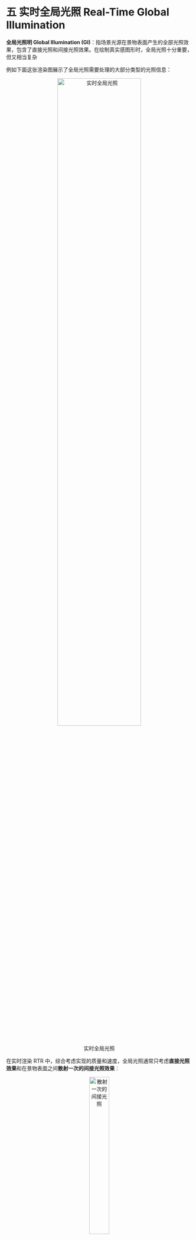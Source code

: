# 五 实时全局光照 Real-Time Global Illumination

**全局光照明 Global Illumination (GI)**：指场景光源在景物表面产生的全部光照效果，包含了直接光照和间接光照效果。在绘制真实感图形时，全局光照十分重要，但又相当复杂

例如下面这张渲染图展示了全局光照需要处理的大部分类型的光照信息：

<div align=center>
<img src="../assets/image-20230711105045-ulcnn9n.png" width = "67%" alt="实时全局光照" />
<figcaption>实时全局光照</figcaption>
</div>

在实时渲染 RTR 中，综合考虑实现的质量和速度，全局光照通常只考虑**直接光照效果**和在景物表面之间**散射一次的间接光照效果**：

<div align=center>
<img src="../assets/image-20230711105738-kpbd9tn.png" width = "33%" alt="散射一次的间接光照" />
<figcaption>散射一次的间接光照</figcaption>
</div>

而对于这个**散射一次的间接光照**的理解，以上图为例，P点 并不关心到达它的光线究竟是直接光还是散射一次的间接光，P点 统一处理所有抵达它的光照信息。因此对于 Q点 来说，直接将 Q点 这种接收直接光照并将其散射照亮其他物体的点**考虑为一个光源**进行处理，称为**次级光源 Secondary Lightsource**

可以通过下面这张对比图来感受一次间接光散射带来的效果，其中被直接光照到的墙面、地面都作为次级光源进行处理：

<div align=center>
<img src="../assets/image-20230711111019-5vspqxo.png" width = "67%" alt="无间接光照和散射一次的间接光照对比" />
<figcaption>无间接光照和散射一次的间接光照对比</figcaption>
</div>

因此，以这种“次级光源”的思想进行理解，对于每一个 着色点P，实现其间接光照着色需要处理的关键点在于：

1. 寻找被直接光源照亮而成为次级光源的物体表面
2. 计算作为次级光源的物体表面对着色点间接光照的贡献


根据算法主要在哪个空间中处理信息，可以将计算全局光照的算法分为以下三大类：

1. 图像空间算法：在生成直接光照效果时，算法会从**光源视角**生成的深度图。如果全局光照算法在生成间接光照效果时，除了用到从**相机视角**得到的信息之外，也用到了深度图信息，但是**没有用到从其它视角得到的场景三维信息**，即该算法只用到了图像空间 (image space) 的信息，则这该算法属于图像空间算法。包括 RSM 算法
2. 世界空间算法：如果全局光照算法在生成间接光照效果时，除了用到从**相机视角**和**光源视角**得到的图像空间信息之外，还**用到了从其它的场景三维信息**，即该算法使用了世界空间的信息，则这该算法属于世界空间算法。包括 LPV 算法、VXGI 算法
3. 屏幕空间算法：如果全局光照算法在生成间接光照效果时，**只根据从相机视角**能得到的信息，对只有直接光照的渲染结果进行**后处理 (post processing) ​**以加上间接光照效果，即只用到了屏幕空间 (screen space) 信息，则这该算法属于屏幕空间算法。包括 SSAO 算法、SSDO 算法、SSR 算法（可以理解为屏幕空间算法的间接光照是“猜出来”的，而不是像图像空间算法和世界空间算法真的去实际计算）


在正式进入实时全局光照的算法介绍之前，有一些前置知识需要了解：

1. **辐射度量学 Radiometry**：详细内容参考 **GAMES101-光线追踪（辐射度量学）**


## 1 反射阴影图 Reflective Shadow Maps (RSM)

**RSM** 是一种基于阴影图 (Shadow Map) 的实时全局光照算法，它利用了阴影图来保存次级光源的相关信息，从而实现对于间接光照的计算

以下主要从 RSM 算法如何解决之前提到的实现间接光照的两个关键点展开：

### 1）RSM 算法寻找次级光源

关于如何“寻找被直接光源照亮而成为次级光源的物体表面”，阴影图 Shadow Map 本身就解决了这个问题，因为深度图记录了场景中的每一个像素是否被光源直接照亮，这些被光源直接照亮的像素就是次级光源


### 2）RSM 算法计算次级光源对着色点间接光照的贡献

#### （1）假设次级光源是漫反射 Diffuse 材质

当“计算作为次级光源的物体表面对着色点间接光照的贡献”时，如果每一个作为次级光源的面片 patch（假设为 点Q）都要考虑所有可能被它照亮的着色点（假设为很多个 点P），那么从 点Q 到每一个 点P 都是一个不同的光线的出射方向 $\omega_o$，都需要根据这个出射方向计算一次渲染方程得到这个方向上的光照信息，这个计算量是十分庞大的。为了避免由于**出射方向** $\omega_o$ **不定**导致的庞大计算量，RSM 算法中将次级光源材质假定为**漫反射 Diffuse ​**的，这样渲染方程的 BRDF项 就是一个和出射方向 $\omega_o$ 无关的常数（需要注意的是，这里是假设**次级光源 Q点 是 Diffuse ​**的，而对于 着色点P 并没有这个假设）

#### （2）次级光源Q 照亮 着色点P 的渲染方程的推导

计算 着色点P 的间接光照的原始渲染方程如下：

$$
L_o(p,\omega_o)=\int_{\Omega_{patch}}L_i(p,\omega_i)f_r(p,\omega_i,\omega_o)cos\theta_i V(\omega_i) \mathrm{d}\omega_i
$$

对于光线入射方向 $\omega_i$ 的积分 $\mathrm{d}\omega_i$，也就是对于单位立体角的积分，可以根据立体角的定义 {立体角的球面度 $\Omega$ = 球面积 $A $ / 半径的平方 $r^2$}，得到如下等式：

<div align=center>
<img src="../assets/image-20230711194210-ws2027e.png" width = "33%" alt="单位立体角的积分" />
<figcaption>单位立体角的积分</figcaption>
</div>

将该等式代入到原渲染方程中，可以得到如下渲染方程，得到一个对于 面积$A$ 的定积分（注意，如果 $cos\theta$ 的计算过程没有进行归一化，下面除的 p、q 之间的距离的平方需要变成四次方来对两个 $ cos\theta$ 的计算归一化）：

$$
L_o^{indir}(p,\omega_o)=\int_{A_{patch}}L_i(q\to p)V(p,\omega_i)f_r(p,q\to p,\omega_o)\frac{cos\theta_p cos\theta_q}{||q-p||^2}\mathrm{d}A
$$

其中，$L_i(q \rightarrow p)$ 是 Q点 到 P点 的辐射亮度 Radiance，$V(p, ω_i)$是 P点 对于 Q点 的可见度， $f_r(p,q \rightarrow p, \omega_o)$ 是 P点 的 BRDF项

对于 $L_i(q \rightarrow p)$ 项：

由于之前已经假设了 Q点 是一个**漫反射 Diffuse ​**材质，因此在计算 Q点 的渲染方程时的 BRDF项 $f_r(q, \omega_i',\omega_i)$（$\omega_i'$ 是直接光源照向 Q点 的入射方向，$\omega_i$ 既是 P点 的光线入射方向，也是 Q点 的光线出射方向）时其就和 $\omega_i'$、$\omega_i$ 无关的一个常数 $f_r(q, \omega_i',\omega_i)=\rho_q/\pi$

根据 BRDF 的定义，**出射光的辐射亮度 Radiance = 入射光的辐射照度 Irradiance * BRDF项**，因此$ L_i(q→p)﻿ = 入射光的辐射照度 Irradiance \cdot f_r(q,ω_i',ω_i)﻿$。而根据辐射照度 Irradiance 的定义，其可以被表示为**单位面积内的电磁辐射的辐射通量**，即辐射照度 Irradiance $E(x) = \frac{\mathrm{d}\Phi(x)} {\mathrm{d}A}$，其中 $\Phi$ 是辐射通量。将其代入，可以将该项写成如下形式

$$
L_i(q\to p)=f_r\cdot \frac{\Phi}{\mathrm{d}A}=\frac{\rho}{\pi}\cdot \frac{\Phi}{\mathrm{d}A}
$$

对于 $V(p, ω_i)$ 项：由于实际上不可能计算每一个可能的着色点 P点 对于所有次级光源 Q点 的可见度，因此直接假设 P、Q 之间可见，将该项默认为1

因此，将上述各式代入原始对于 着色点P 的间接光照的渲染方程，可以得到如下化简效果：

$$
\begin{align}
L_o^{indir}(p,\omega_o)=&\int_{A_{patch}}L_i(q\to p)V(p,\omega_i)f_r(p,q\to p,\omega_o)\frac{cos\theta_p cos\theta_q}{||q-p||^2}\mathrm{d}A
\\
=&\int_{A_{patch}}(\frac{\rho_q}{\pi}\cdot \frac{\Phi_q}{\mathrm{d}A})f_r(p,q\to p,\omega_o)\frac{cos\theta_p cos\theta_q}{||q-p||^2}\mathrm{d}A
\\
=&\sum_q\left[ f_r(p,q\to p,\omega_o) \cdot \Phi_q' \cdot \frac{cos\theta_p cos\theta_q}{||q-p||^2}\right]
\end{align}
$$

其中，$\Phi_q'=\frac{\rho_q}{\pi} \cdot \Phi_q$，是 q 处反射直接光照的辐射通量

因此，RSM 算法在执行时，Shadow Map 中在存储深度值 depth 的同时，还需要额外存储一些数据，以满足上述公式的计算，包括**世界空间坐标 world space coordinate**、**法线方向 normal**、Q点 **反射的直接光照的辐射通量 flux ​**等信息：

<div align=center>
<img src="../assets/image-20230722120441-zw28h9c.png" width = "50%" alt="RSM 第一个 Pass 存储的贴图信息" />
<figcaption>RSM 第一个 Pass 存储的贴图信息</figcaption>
</div>


### 3）RSM 算法思想的额外优化

即使经过以上化简，使用 RSM 算法求取每一个小面片P的间接光照仍然代价高昂：一个512 × 512的 Shadow Map，对于每一个 着色点P，共有26万余个可能作为次级光源的 小面片Q 需要进行计算，因此需要进行进一步优化

对于有些情况的 P点 和 Q点 的组合，根本不需要经过 RSM 算法的计算：

1. P点 和 Q点 之间的明显不可见（但对于复杂场景来说，这个判断仍然很难处理）
2. 当 PQ 的连线和 P点 的法线垂直时，Q点 就根本不会对 P点 的 patch 做任何贡献
3. 当 P点 和 Q点 距离很远时，RSM 算法计算出的结果特别小，近乎可以忽略不计

对于上述优化的第三点，只需要计算**距离 P点 一定范围内的 Q点 ​**作为次级光源的贡献。而想要判定 P点 周围有哪些可用的次级光源 Q点，可以直接在 Shadow Map 上近似：看 P点 和 Q点 在 Shadow Map 上的投影之间的距离。如果**投影点之间距离**比较小，就近似认为 P点 和 Q点 在**世界空间内的实际距离**比较小。不过，即使框选了一定的范围，计算所有可能 Q点 仍然不现实，因此需要使用抽样。具体的采样方法可以参考 PCSS 的第一步和第三步中的采样方法，例如泊松圆盘采样。工业界对此的采样方法为：将深度图中距离着色点更远的像素（对间接光照的贡献小）赋予更小的抽样概率密度，但是赋予更大的抽样权重；距离着色点更近的像素（对间接光照的贡献大）赋予更大的抽样概率密度，但是赋予更小的抽样权重：

<div align=center>
<img src="../assets/image-20230712094012-3cz3o7s.png" width = "25%" alt="RSM 的采样方法" />
<figcaption>RSM 的采样方法</figcaption>
</div>


### 4）RSM 算法的优缺点

RSM 算法的优势：

1. 通过以上 RSM 算法计算间接光照可以得到比较好的全局光照效果，特别是对于手电筒光线这种比较单一局部的直接光照，画面呈现的间接光照效果十分清晰
2. 算法的代码十分容易实现

<div align=center>
<img src="../assets/image-20230712094542-q8rakb8.png" width = "50%" alt="RSM 算法的间接光照效果" />
<figcaption>RSM 算法的间接光照效果</figcaption>
</div>

RSM 算法的缺陷：

1. Shadow Map 的所有缺陷，例如当光源数量变多，就需要生成更多的对应数量的 Shadow Map，计算量增大
2. 没有计算 着色点P 和 次级光源Q 之间的可见性，可能造成不真实的情况
3. 进行了很多假设，包括次级光源材质是 Diffuse 的、将 Shadow Map 上的距离假定为三维空间的实际距离
4. 采样数量的多少影响计算的速度和计算结果的质量


## 2 光照传播体积 Light Propagation Volumes (LPV)

计算间接光照的渲染方程时，关键目标是**获取从所有方向入射的间接光线的辐射亮度 Radiance**

在 RSM 中是通过在 Shadow Map 中进行抽样，计算一部分次级光源对着色点P的间接光照来拟合其接收到的所有辐射亮度 Radiance

**Light Propagation Volumes (LPV) ​**算法解决这个问题的主要思想是：根据“光线在沿直线传播的过程中其辐射亮度Radiance不会发生改变”这一物理事实，LPV 算法首先将一个 3D 场景划分为一个个的**三维网格块**（体素 Voxel），然后在网格块内传播来自次级光源的辐射亮度 Radiance，来拟合**辐射亮度场** (Radiance Field)。最后可以直接利用每个网格块中记录的辐射亮度 Radiance 信息，得到处于该网格中的着色点P所接收到的从所有方向入射的间接光线的辐射亮度 Radiance


### 1）LPV 的具体实现过程

LPV 的具体实现过程分为以下4步：

1. 生成场景中的所有次级光源 Generation of radiance point set scene representation
2. 注入初始辐射亮度到三维网格块中 Injection of point cloud of virtual light sources into radiance volume
3. 模拟传播所有辐射亮度 Volumetric radiance propagation
4. 根据最终的辐射亮度进行渲染 Scene lighting with final light propagation volume

在每一帧都要实时完成以上四个步骤


#### （1）生成场景中的所有次级光源

直接使用 RSM 算法中的方法寻找次级光源，也即利用 Shadow Map 的深度信息获得次级光源

可以进行一些抽样操作来减少次级光源的数量

#### （2）注入初始辐射亮度到三维网格块中

预先将场景划分为一个个三维网格块（可以使用三维纹理实现），然后根据从 Shadow Map 的信息中获得的次级光源将每一个网格块中的所有次级光源的辐射亮度 Radiance 算出来并**累加**

累加的结果的辐射亮度 Radiance 是一个二维球面函数，可以利用 PRT 算法里提及的**球谐函数来对其进行压缩**，并且实际应用中仅需前2阶的 SH基函数 就可以基本拟合

<div align=center>
<img src="../assets/image-20230712115343-tdn97sr.png" width = "25%" alt="注入初始辐射亮度到三维网格块中" />
<figcaption>注入初始辐射亮度到三维网格块中</figcaption>
</div>

注：

1. 虽然算法并没有限定次级光源的材质，但是这里只用低阶 SH基函数 进行拟合，高频信息都会丢失，因此实际上仍然是将次级光源假定为**漫反射 Diffuse ​**材质
2. 这里三维网格块的划分大小一般是让其个数比像素数少一个数量级

#### （3）模拟传播所有辐射亮度

对于每一个网格块的辐射亮度 Radiance，其是一个向四面八方辐射的量，因此计算其**向周围六个面辐射的量**，并传递到对应的相邻网格块中并叠加上去

<div align=center>
<img src="../assets/image-20230712115536-9qzomb0.png" width = "25%" alt="模拟传播辐射亮度 Radiance" />
<figcaption>模拟传播辐射亮度 Radiance</figcaption>
</div>

这个向周围六个面的传递过程可以通过以下一个二维的从左边格子传递到右边格子的情况进行理解：首先将体素格子中心的辐射率传播到右边格子的 3 个非临接面上（即不包括直接相接的那个面，换到三维情况下就是 5 个面）

<div align=center>
<img src="../assets/image-20230722193206-yiplhka.png" width = "33%" alt="辐射亮度的单面传播例子" />
<figcaption>辐射亮度的单面传播例子</figcaption>
</div>

从 p 点辐射到表面 f 的辐射通量为 $\Phi_f=\Delta_f/(4\pi )\cdot I(\omega_c)$，其中 $\Delta_f$ 为表面 f 投影到以 p 为中心的立体角值（可以预先计算得到），$\omega_c$ 是立体角的中心方向，$I(\omega_c)$ 是点 p 向 $\omega_c$ 方向发射的辐射率值。然后由表面 f 再向 q 点发射的辐射率则为 $\Phi_f/\pi$。再将其展开成球面谐波权重系数，将这些权重系数加到 q 点存储的权重系数上，从而完成了一个面的传播过程

所有格子的这个传播与累加的过程迭代数次（实际应用中一般为4~5次）得到一个比较稳定的结果后，就得到了每一个网格块的最终辐射亮度 Radiance

注：LPV 算法同样**不考虑次级光源和着色点之间的可见性**问题，这样才能完成这一步模拟传播辐射亮度

#### （4）根据最终的辐射亮度进行渲染

对于任一着色点，寻找其所处的网格块，根据该网格块中存放的定向辐射亮度分布进行着色


### 2）LPV 算法的缺陷

**漏光现象 Light Leaking**：如果划分的网格块较大，对于一些特别小或薄的物体（物体粒度小于网格块粒度），由于该算法会认为每一个网格块中的辐射亮度 Radiance 是均匀分布的，会造成从物体正面注入的辐射亮度可能会照亮本不该被照亮的物体背面

<div align=center>
<img src="../assets/image-20230712120700-ez0kzm1.png" width = "25%" alt="LPV 算法的问题" />
<figcaption>LPV 算法的问题</figcaption>
</div>

<div align=center>
<img src="../assets/image-20230712120716-crvfm1j.png" width = "50%" alt="漏光现象 Light Leaking" />
<figcaption>漏光现象 Light Leaking</figcaption>
</div>

而如果想要尽量避免这种漏光现象，划分的网格块就需要足够小，会导致计算量增大，速度变慢


## 3 体素全局光照 Voxel Global Illumination (VXGI)

**Voxel Global Illumination (VXGI) ​**会比 RSM 和 LPV 的实现效果更佳，但是对应的速度也更慢

VXGI 算法的主要思想是：利用两趟 Pass，首先预先把整个场景离散化为体素 (voxel)，并以稀疏八叉树 (sparse) 的形式组织起来，得到层次化的数据结构；然后类似于离线渲染中的光子图映射 (photon mapping)，对于每一个着色点，根据其材质情况向场景中抛射光子 (photon)（向一个锥体方向进行cone tracing），得到对该着色点有贡献的体素，再进行着色计算


### 1）VXGI 的具体实现过程

VXGI首先需要对整个场景进行体素化，其借用了光栅化的渲染机制，将场景物体分别在 x、y 和 z 轴三个方向上投影绘制三次。这个体素化的具体过程可以参考这篇博客：[体素化Voxelization：基于GPU的三维体素化 | YangWC&apos;s Blog](http://yangwc.com/2019/06/11/Voxelization/)

VXGI会创建一些3D纹理，场景体素化之后会将场景物体的颜色值、法线向量、自发光信息、阴影遮挡信息、粗糙度等存储到这些3D纹理中。需要注意的是，在体素化时，有可能不同的三角形面片会被体素化到同一个体素格子，因此体素格子的属性信息是所有落在这个体素内的三角形属性的平均值

具体的实现过程分为以下两个 Pass：

#### （1）VXGI 的 Pass1：Light Pass

根据直接光照获得每个 patch 的光照信息，然后对于划分的每一个体素将其内部所有 patch 的信息叠加起来，得到这个体素的**入射辐射亮度分布**和**表面法线分布**，然后将这些信息存储在一个稀疏八叉树最底层的叶节点中。然后在稀疏八叉树中自底向上，对于每个非叶节点，通过对子节点存放的信息施加滤波，得到稀疏八叉树中更高层节点存放的入射辐射亮度分布和表面法线分布； 于是，八叉树的**每一层**是一个**对次级光源信息不同粒度的近似**

<div align=center>
<img src="../assets/image-20230712145549-ftfhgni.png" width = "67%" alt="VXGI 的 Light Pass" />
<figcaption>VXGI 的 Light Pass</figcaption>
</div>

上图的 Step1 和 2 对应于 Pass1，Step3 对应于下面的 Pass2

其实上述这个八叉树的每一层可以理解为对 3D 体素纹理进行了一个 MipMap 处理：

<div align=center>
<img src="../assets/image-20230723003617-namqc9h.png" width = "50%" alt="体素的 MipMap" />
<figcaption>体素的 MipMap</figcaption>
</div>

#### （2）VXGI 的 Pass2：Camera Pass

分为两种情况：

对于着色点是 Glossy 的情况，只需要对理想的镜面反射方向进行1个锥体的 cone tracing，找到和这个锥体相交的体素并计算它们对该着色点的贡献之和。考虑到距离着色点越远的体素的可能贡献越小，正好 cone tracing 的锥体覆盖范围也越来越大，利用在 Pass1 中构建的稀疏八叉树找到其对应的粒度层级获取信息（距离越远的粒度越大，得到的信息越不精确），这样利用稀疏八叉树的结构极大减少了计算的开销（八叉树版 MipMap 原理）

<div align=center>
<img src="../assets/image-20230712144929-ia3lqcr.png" width = "50%" alt="VXGI 的 Glossy Case" />
<figcaption>VXGI 的 Glossy Case</figcaption>
</div>

这里的这个 cone tracing 的圆锥体也并不是真正意义上的圆锥体，而是由不同level的体素拼接而成的类锥体的形状，如下图所示，从近到远，体素的大小逐渐增大：

<div align=center>
<img src="../assets/image-20230723003815-cx3dcav.png" width = "50%" alt="Cone Tracing" />
<figcaption>Cone Tracing</figcaption>
</div>

记 tracing 的圆锥体起始点为 $C_o$、方向为 $C_d$、圆锥体的角度为 $\theta$、当前追踪的长度为 $t$，那么可以用以下的公式计算出当前的 ray marching 点所在体素的边长:

$$
d=2t \cdot tan(\frac{\theta}{2})
$$

而后可以通过 $d$ 计算出需要在哪个 level 的体素 Mipmap 上进行采样：

$$
level=log_2(\frac{d}{V_{size}})
$$

其中，$V_{size}$ 是 Mipmap 最高 level 的大小（即最粗糙层级的 Mipmap 边长）

对于着色点是 Diffuse 的情况，就需要对多个锥体进行 cone tracing（但考虑到效率问题，一般也就5到8个）

<div align=center>
<img src="../assets/image-20230712145108-yzzg9ek.png" width = "25%" alt="VXGI 的 Diffuse Case" />
<figcaption>VXGI 的 Diffuse Case</figcaption>
</div>

注：在锥体追踪的过程中，可以通过考虑体素的遮挡影响，将次级光源和着色点之间的可见性考虑进入渲染计算


### 2）VXGI 和 RSM、LPV 的区别

1. VXGI 算法在执行前需要把景物都离散化为**体素**来表示，这和 LPV 算法细分场景得到的**三维网格**有所不同。LPV 的格网单元和景物本身没有特别的对应关系，但是 VXGI 的体素和物体本身是有关的（需要记录**入射辐射亮度分布**和**表面法线分布**），于是，VXGI 算法涉及的场景体素化需要比 LPV 消耗更多的资源。将一个场景体素化可能相当麻烦，这限制了 VXGI 算法的应用
2. LPV 算法是通过拟合的辐射亮度场**间接**进行计算，而 VXGI 算法的思想更接近 RSM，是对次级光源影响着色点的**直接**计算
3. 之前提到的 RSM 和 LPV 都将次级光源的材质认为是漫反射 Diffuse 的，前者是因计算量庞大而主观假定，后者是因球谐函数拟合导致高频信息丢失。但是 VXGI 并没有这个限制，次级光源的材质**可以是 Glossy ​**的，其信息被记录在体素的入射辐射亮度分布和表面法线分布中
4. RSM 算法在计算次级光源对着色点的影响时，没有考虑两者之间的可见性，LPV 算法的辐射亮度场拟合也假定了两者之间都是可见的；而 VXGI 算法则在锥体追踪的过程中，通过考虑体素的遮挡影响，**考虑了次级光源和着色点之间的可见性**


## 4 屏幕空间环境光遮蔽 Screen Space Ambient Occlusion (SSAO)

**Screen Space Ambient Occlusion (SSAO) ​**是一种在屏幕空间中对全局光照的近似。其可以大大地增强场景的光影层次感，使得渲染出来的效果更具三维立体感

<div align=center>
<img src="../assets/image-20230723004606-myhqxg4.png" width = "33%" alt="SSAO 的效果" />
<figcaption>SSAO 的效果</figcaption>
</div>

SSAO 算法的主要思想是：在不知道环境的间接光照的情况下，1）直接假定**间接光照恒定为一个常数**（类似于 Blinn-Phong 光照模型的假设），并且2）假定物体表面是**漫反射 Diffuse ​**材质，但是2）需要**考虑每个着色点的不同方向的可见性**

<div align=center>
<img src="../assets/image-20230712153122-3fzeiue.png" width = "50%" alt="SSAO 考虑着色点不同方向的可见性" />
<figcaption>SSAO 考虑着色点不同方向的可见性</figcaption>
</div>


### 1）SSAO 算法的渲染方程推导

在进行渲染方程的推导之前，对于 GAMES101 中的**辐射度量学**中提及的“**辐射度量学之前的数学基础**”进行一个补充：**投影立体角 Projected Solid Angle**

立体角 Soild Angle 的值是$球面积A / 半径的平方r^2$，对单位立体角积分可以得到整个球的立体角为 4π 球面度

而如果对立体角乘上一个 $cos\theta$ 项得到的就是投影立体角，对单位投影立体角积分得到的就是**圆的面积 π**

<div align=center>
<img src="../assets/image-20230712165513-kzo9cy4.png" width = "25%" alt="投影立体角 Projected Solid Angle" />
<figcaption>投影立体角 Projected Solid Angle</figcaption>
</div>


对于原始的渲染方程：

$$
L_o^{indir}(p,\omega_o)=\int_{\Omega^+}L_i(p,\omega_i)f_r(p,\omega_i,\omega_o)V(p,\omega_i)cos\theta_id\omega_i
$$

第一步：根据“实时阴影-2 阴影映射技术背后的数学”中提及的用于估算定积分的经典的近似不等式，可以将 可见性项V 拆解到定积分外面；同时，根据之前提及的对单位投影立体角积分的结果，可以将此处的 $cos\theta·\mathrm{d}\omega_i$ 视为一个整体，原先对整个球的积分就变成了对圆的积分。拆解的结果如下：

<div align=center>
<img src="../assets/image-20230712170113-i9kvv76.png" width = "50%" />
</div>

其中蓝框部分 ****​~**​ ​**~其实就是对**所有方向 可见性V 的一个加权平均**

第二步：对于黄框部分，由于 SSAO 假定物体表面是漫反射 Diffuse 材质，因此 BRDF项 是一个常数 $\rho/\pi$；由于间接光照被恒定为一个常数，因此 光照项L 是一个常数 $L_i^{indir}(p)$，然后渲染方程便可以化简为：

$$
L^{indir}_o(p,\omega_o)
\approx \frac{\rho}{\pi} \cdot L_i(p,\omega_i) \cdot \int_{\Omega^+}V(p,\omega_i)cos\theta_id\omega_i
$$

此外，正是由于上面两个值都是常值，之前对于 可见性项V 的拆解就完全不会影响定积分的结果

注：可以发现，即使不进行第一步对 可见性项V 的拆解，直接对原始的渲染方程进行第二步将两个常值从积分中提出来就可以得到最终的化简结果。但是为了准确得到并理解 $k_A$项**​ ​**这个对 可见性V 的加权平均，就进行了如上的第一步这个额外一步拆解


### 2）SSAO 算法的实际应用过程

对于 可见性项V 的加权平均 $k_A$项：

* 如果是在世界空间下，可以直接使用光线追踪技术（包括近似的模拟实现比如 VXGI）来获得每一个着色点的可见性的加权平均值，但是这种基于真是物理情况的方式需要大量的计算，耗时很长
* 而如果是在屏幕空间下（例如此处的 SSAO），则是在一个后处理过程中以很简单的假定模拟实现的，完全不考虑实际的物理准确性和场景复杂度


#### （1）SSAO 计算 $k_A$项 的主要思想

对于任意一个着色点，想要判定一个半球方向内对其的可见性，需要对这个半球的半径进行限制，而不能考虑无限远的地方（否则对于一个很小的封闭空间，其可见性一定为0）。不过限制了半径就一定会有一些原先可见的点被忽略

<div align=center>
<img src="../assets/image-20230712175836-76n5zif.png" width = "25%" alt="SSAO 判断可见性的主要思想" />
<figcaption>SSAO 判断可见性的主要思想</figcaption>
</div>

SSAO 算法计算 $k_A$项 的主要思想（假设）是：以着色点为中心、有限范围的球体内部随机抽样顶点，根据这些顶点是否能够被着色点看见（抽样点是在物体内部还是物体外部）来估算着色点的可见性

<div align=center>
<img src="../assets/image-20230712175854-gcwlfbt.png" width = "33%" alt="SSAO 算法计算 k_A项" />
<figcaption>SSAO 算法计算 k_A项</figcaption>
</div>


#### （2）SSAO 计算 $k_A$项 的实际实现方式

由于在屏幕空间下并不能实际知道抽样点和着色点之间的可见性情况（抽样点是在物体内部还是物体外部），SSAO 是通过**深度缓冲器 (z-buffer) ​**判断这些顶点从**相机**是否可见来假设抽样点对着色点的可见性的（即通过**深度图**近似地判断每个点是在物体内部还是外部，点的深度比深度图上记录的最小深度更深就假设为是在物体内部，则对于着色点是不可见的）。不过上述这种实现方式就会出现上面那张图中被红色虚线框起来的那个采样点的错误估计情况

* 上述用整个球采样的方式其实是有问题的，应该只拿法线方向所在的半球进行采样。但由于 SSAO 算法提出的时代还没办法记录每个着色点的法线信息，工业界提出的替代方案是：只有当顶点样本超过一半不可见，才考虑应用 SSAO，应用时将总抽样数除以2。例如上图的左图，不应用 SSAO；中间图应用 SSAO，计算结果为3/(10/2)，实际是3/5，二者相等；右图应用 SSAO，计算结果为1/(10/2)，实际是1/4，二者约等

* 另外，正是由于没有法线方向，也没办法计算 $cos\theta$，计算 $k_A$项 时没有余弦加权，实际结果并不准确，但是仍可以得到可行的结果


### 3）SSAO 算法的缺陷

1. 深度缓冲器 (z-buffer) 只是对场景几何信息的大概估计，利用这个估计判断实际的几何情况可能不准，生成一些本不该存在的阴影。例如下图的石凳和地板之间就生成了不该存在的阴影
2. 存在所有涉及抽样的算法都会有的问题：抽样少则不准，抽样多速度就慢。工业界对此的解决方案是先用少抽样得到一个高噪音的结果，然后再进行额外一次降噪

<div align=center>
<img src="../assets/image-20230712184114-uy0ogie.png" width = "67%" alt="SSAO 算法产生不存在的阴影" />
<figcaption>SSAO 算法产生不存在的阴影</figcaption>
</div>

<div align=center>
<img src="../assets/image-20230712184140-wdlmvhr.png" width = "67%" alt="SSAO 算法的额外降噪处理" />
<figcaption>SSAO 算法的额外降噪处理</figcaption>
</div>


### 4）SSAO 算法的优化：HBAO

随着技术的发展，当可以存储每个着色点的法线信息时，将其代入 SSAO 替代原先进行的近似假设，得到更为准确的结果

<div align=center>
<img src="../assets/image-20230712184140-wdlmvhr.png" width = "67%" alt="SSAO 和 HBAO 效果比较" />
<figcaption>SSAO 和 HBAO 效果比较</figcaption>
</div>


## 5 屏幕空间方向遮蔽 Screen Space Directional Occlusion (SSDO)

### 1）SSDO 的主要思想以及和 SSAO 的区别点

在 SSAO 中是假设间接光照是一个从着色点**周围球体中的所有可见点**的位置发送过来的一个**常量值**，这种方法完全放弃考虑了从其他作为次级光源的 patch 的反射，这就造成了 SSAO 的间接光照效果只是对着色点**原始颜色的明暗处理**，而并**不能将周围物体的颜色**反映出来。SSDO 则解决了这个问题。例如下面这个例子的左下角两张图的对比：

<div align=center>
<img src="../assets/image-20230713095434-kgn8j1f.png" width = "67%" alt="SSAO 和 SSDO 的效果比较" />
<figcaption>SSAO 和 SSDO 的效果比较</figcaption>
</div>

SSDO 的主要思想十分类似于光线追踪，其和 SSAO 对于**间接光照的来源**考虑是完全相反的。对于着色点P向周围发出的球体范围的 path tracing，SSAO 将其中的**不被物体挡住的抽样点**（不在物体内部的点）作为可见点来计算一个常量间接光的亮度；而 SSDO 则是就将这些**被挡住的抽样点**作为可见的次级光源来其贡献的间接光照，那些不被挡住的点则**归属于直接光照**的部分处理，不参与间接光照的计算。很明显，相较于 SSAO，SSDO 的思想更符合之前所说的图像空间 (RSM) 和世界空间的算法 (LPV、VXGI)：

<div align=center>
<img src="../assets/image-20230713095658-n6x02u3.png" width = "50%" alt="SSAO 和 SSDO 核心思想的区别" />
<figcaption>SSAO 和 SSDO 核心思想的区别</figcaption>
</div>

这样，对于 SSDO，其根据 path tracing 得到的可见性V的结果，渲染方程分为直接光照和间接光照两个独立的部分进行计算：

$$
\begin{align}
L_o^{dir}(p,\omega_o)=&\int_{\Omega^+\ V=1}L_i^{dir}(p,\omega_i)f_r(p,\omega_i,\omega_o)cos\theta_i d\omega_i\\
L_o^{indir}(p,\omega_o)=&\int_{\Omega^+\ V=0}L_i^{indir}(p,\omega_i)f_r(p,\omega_i,\omega_o)cos\theta_id\omega_i
\end{align}
$$


### 2）SSDO 算法的实际应用过程

1. 第一步和 SSAO 类似，对上半球进行采样（此时技术力已经支持法线信息的存储），然后根据深度缓冲 z-buffer 中记录的结果近似地判断该点对于着色点P是否可见。如下面的左图，其中的 A、B、D点 不可见，C点 可见
2. 第二步便和 SSAO 背道而驰，更接近于 RSM 算法的思想，对于不可见点，根据 z-buffer 的信息获得其**对应的物体表面的那个点**，然后计算这个表面点作为次级光源时对于 P点 着色的贡献；而像 C点 这种可见点，直接对 PC连接方向 计算环境光的直接光照

<div align=center>
<img src="../assets/image-20230713101546-kprsf59.png" width = "50%" alt="SSDO 算法的应用过程" />
<figcaption>SSDO 算法的应用过程</figcaption>
</div>

SSDO 算法也会产生和 SSAO 类似的错误，例如上面的右图A点作为可见点被处理成了不可见点，B点 在 PB方向 没有直接光源照射的情况下进行了直接光照的计算


### 3）SSDO 算法的缺陷

1. 由于其和 SSAO 类似的抽样机制，只能计算小范围的间接光照，对于距离远但是强度大的间接光照无能为力。例如下图正方体上的着色点若使用 SSAO 则没办法反映出绿色墙壁反射的间接光照信息（图中是其它算法，能够反映出来）
    ![SSDO 算法的缺陷1](assets/image-20230713113938-0hgvql2.png "SSDO 算法的缺陷1"){width = "33%"}
2. SS 的通病：由于 屏幕空间SS 的信息有限有限，对于那些没办法从屏幕空间看见的表面，它们的信息缺失，没办法为其实现间接光照效果。例如下图的第三张图所反映的间接光照效果，就只有正对摄像机的 B面 的，没有被遮挡住的 A面 的（在 A面 可见时，SSDO 实现的效果还是很好的，就像第一、二张图）
    ![SSDO 算法的缺陷2](assets/image-20230713104244-lpzkcjt.png "SSDO 算法的缺陷2"){width = "50%"}


## 6 屏幕空间反射 Screen Space Reflection (SSR)

**Screen Space Reflection (SSR) ​**是一种**在屏幕空间模拟光线追踪**实现间接光照的算法，因此 SSR 其实更应该理解为屏幕空间光线追踪 Screen Space Ray Tracing，其在屏幕空间上做光线步进 (Ray Marching) 来找到光线与场景的交点。找到交点之后，根据交点的法线、顶点、反照率等得到交点处的直接光照辐射率，以此作为弹射的间接光照辐射率，从而实现间接光照。相较于 SSAO 的远处光线靠假设近处光线信息缺失、SSDO 的远处光线信息缺失，SSR 由于进行了光线追踪，不论近处还是远处的光照信息都不会缺失

在屏幕空间中模拟光线追踪的前提在于：在绝大多数情况下，屏幕空间内的某个像素点的间接光照的次级光源来源基本也都在当前的屏幕空间下（也正是因为这个假设，SSR 算法会有一些缺陷，后面会提及），例如下图白框部分的间接光照的次级光源基本来自于红框部分

<div align=center>
<img src="../assets/image-20230713115339-veld2jr.png" width = "25%" alt="屏幕空间反射" />
<figcaption>屏幕空间反射</figcaption>
</div>


### 1）SSR 算法的实现流程

首先以一个着色点材质为镜面 Specular 的情况为例，此时只考虑一根光线的光线追踪：

<div align=center>
<img src="../assets/image-20230713121134-xg5v0ov.png" width = "50%" alt="SSR 的 Specular Case" />
<figcaption>SSR 的 Specular Case</figcaption>
</div>

根据**法线信息**和**深度信息**，可以计算知道 着色点P 的镜面反射方向上的这根光线打到屏幕空间中的哪一个次级光源 点Q，然后根据 Q点 的着色信息计算其对 P点 的贡献

而对于非 Specular 的材质，则需要将**一根光线追踪**变为对**一个锥体方向的光线追踪**，并叠加所有次级光源的贡献

问题在于，如何对光线进行追踪来确定这根光线究竟打在屏幕空间的哪个点上，也即光线步进 Ray Marching 时的**步长**如何确定。对于这个会显著影响速度的棘手问题，SSR 算法是利用的二维空间下的**深度图像金字塔 image pyramids**，即 **深度MipMap ​**来进行加速处理的，可以快速过滤掉那些不可能相交的点。其基本思想类似于三维空间下的 BVH（Bounding Volume Hierarchies 层次包围盒）或者 KD-tree


SSR 算法的具体实现流程如下：

1. 生成 深度MipMap
2. 基于 深度MipMap 的层次化光线追踪
3. 根据追踪到的次级光源对着色点进行渲染

#### （1）生成 深度MipMap

此处在深度图上进行的 MipMap 操作并不是求平均，而是取该范围内的**最小值**。因为取最小值的操作可以保证如下的一个保守逻辑：如果光线对于一个大的上层结点完全不会相交，那么该光线对于其任意一个子节点都不会相交（可以理解为光线比整个区域的最小值的深度都要浅，那么肯定比该区域的所有地方都要浅）

#### （2）基于 深度MipMap 的层次化光线追踪

有了 深度MipMap 后，对于光线步进 Ray Marching 时的步长就可以利用一种“试探”的方法来取值，从而快速过滤不可能相交的点，这种“试探”的方法十分类似于 TCP拥塞控制 中的慢开始（前期以指数形式增长）+拥塞避免（一旦发生拥堵就将阈值减半）。一个具体的“试探”得到光线交点的过程如下：

<div align=center>
<img src="../assets/image-20230713144443-4ehp52w.png" width = "75%" alt="SSR 的 Specular Case" />
<figcaption>基于 深度MipMap 的层次化光线追踪</figcaption>
</div>

注：上述绿色方块部分是闫令琪老师额外加上去的，但是考虑到生成 MipMap 时这个绿色块中的两个子节点并不会分配到同一个 Level 下，这里的表示可能有一点问题，但是不影响这个算法的理解

上述过程用伪代码表示如下（这里的 level 是 MipMap 的 level，其值可以理解为步长的指数）：

```undefined
mip = 0;
while (level > -1)
    step through current cell;
    if (above Z plane) ++level;
    if (below Z plane) --level;
```

另外，由于生成 深度MipMap 时是2的k次方，对于光线起点在奇数位的，就没办法准确进行上述过程，而是会发生一定的偏移，或者需要一些额外计算

#### （3）根据追踪到的次级光源对着色点进行渲染

对于已经获得的 次级光源Q，由于在屏幕空间中只能获得 Q点 接收到直接光照后**向当前摄像机方向**反射的光线信息，而不能获得其实际向**​ 着色点P点 ​**反射的光线信息，因此只能将 Q点 假定为**漫反射 Diffuse ​**材质，这样就可以认为 着色点P 收到的光线信息就等价于 Q点 向摄像机反射的光线信息

此外，对于 可见性项V，由于使用的是光线追踪的思想，对于每一个光线方向只会有最近的一个可见点的信息，不存在其他不可见点对着色点P的影响


### 2）SSR算法能够实现的一些效果

由于SSR算法本质上是光线追踪的思想，对于渲染方程的计算几乎没有任何近似，因此会有以下一些很真实的效果：

1. Sharp and blurry reflections（清晰和模糊的反射）：不论对于光滑面的清晰的间接光照效果还是粗糙面的模糊的间接光照效果，SSR 算法都可以实现出来。因为改变着色点的材质相当于在改变渲染方程的 BRDF项
    ![image](assets/image-20230713165113-nfgh8vt.png){width = "25%"}
2. Contact hardening（接触硬化）：当着色面材质均匀时，对于离着色面很近的次级光源的间接光照效果会更清晰，越远则越模糊，这个效果 SSR 也可以实现出来。因为本质上 SSR 算法使用的是光线追踪的思想，对于同一个着色点其 BRDF 追踪的锥体区域，距离越远所容纳进来的次级光源就更多，叠加贡献后当然就会得到更模糊的值（这个效果很类似于阴影的 PCSS）
    ![image](assets/image-20230713165133-9ujqsc6.png){width = "25%"}
3. Specular elongation（镜面延伸）：当着色面是各向同性（法线分布均匀）时，SSR 实现的光照效果也有一个被垂直拉伸的效果。这是着色点特定的 BRDF项 会产生的效果
    ![image](assets/image-20230713165149-in16b07.png){width = "25%"}
4. Per-pixel roughness and normal（逐像素粗糙度和法线）：SSR 实现的效果是逐像素的，和每个着色点的粗糙度和法线直接相关，并不会因为整个着色面的粗糙度或法线不均匀而发生错误
    ![image](assets/image-20230713165204-v2e8wpk.png){width = "25%"}


### 3）SSR 算法的优缺点

SSR 算法的优势：

1. 在着色点材质为 Glossy 或者 Specular 的情况下计算速度快，实现效果好（不过会导致有时画面会感觉很“油”）
2. 不会有 SSAO 和 SSDO 计算遮蔽的方法带来的问题

SSR 算法的劣势：

1. 由于深度图只存放了从相机视角能看到的、在屏幕中显示的场景信息，因而SSR还是会丢失从相机视角看不见的物体表面的信息。例如下图1中手指肚、掌心的间接光照就没有反映出来
    ![SSR 算法的信息缺失](assets/image-20230713160430-n9fqrch.png "SSR 算法的信息缺失"){width = "33%"}
2. 对于那些超出屏幕的物体无法追踪到其光线，会导致间接光照效果出现突兀的“截断”现象，如下图2。工业界对此的处理方式是加上一个额外的衰减系数使得倒影呈现一个逐渐虚化的效果（产生了一个近似菲涅尔的效果），虽然物理上不正确，但是看起来会更加自然
    ![SSR 算法的“截断现象”](assets/image-20230713161209-xnvqk8l.png "SSR 算法的“截断现象”"){width = "50%"}
3. 对于着色点是漫反射 Diffuse 材质的计算速度较慢（目前的实时光线追踪技术已经可以让其很快了）


### 4）SSR 算法的优化

1. 对于 Glossy 的着色点，由于其 BRDF项 表示类似于一个 lobe，因此可以进行 BRDF 的重要性采样，在这个 lobe 中增加采样的权重
    ![image](assets/image-20230713194430-zwz6i0x.png){width = "33%"}
2. 如果两个着色点相邻，那么分别求取的两个光线与场景的交点，其可能对这两个着色点都会贡献间接光照，于是可以重复利用光线与场景的交点以加速计算。例如下图中 M点 通过光线 MA trace 到了 A点，相邻着色点N点通过 NB trace 到了 B点，那么就可以直接计算 A点 对 N点 的贡献和 B点 对 M点 的贡献，而不需要重新 trace MB 和 NA 这两根光线
    ![image](assets/image-20230713194802-9hf2ieo.png){width = "33%"}
3. 可以引入分离求和方法 (split sum method) 中**预滤波 (prefiltering) ​**的思想，对屏幕空间的信息施加滤波，这样一来，沿理想镜面反射方向追踪一根光线，就能得到沿多个反射方向追踪多根光线的结果。不过，屏幕空间中各点的深度不一，因此在施加滤波时需要考虑深度上的差异
    ![image](assets/image-20230713195244-ra8x9f5.png){width = "33%"}


本篇笔记主要参考了以下两篇博客，感谢 [**WC Yang**](https://yangwc.com/about) 和 [**zhiwei**](https://www.zhihu.com/people/zhiwei-53-83) 两位大佬的分享：

[高质量实时渲染：实时全局光照 | YangWC&apos;s Blog](https://yangwc.com/2021/06/12/SSR/)

[《GAMES202：高质量实时渲染》3 实时全局光照：RSM、LPV、VXGI、SSAO、SSDO、SSR - 知乎 (zhihu.com)](https://zhuanlan.zhihu.com/p/556057984)